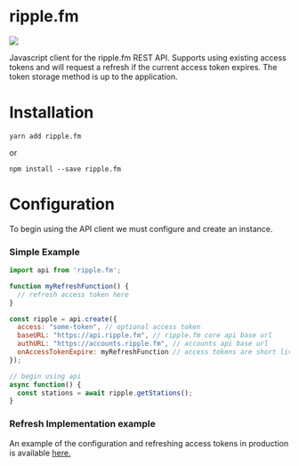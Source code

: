 # ripple.fm

![](https://travis-ci.org/ripplefm/ripple.fm-js.svg?branch=master)

Javascript client for the ripple.fm REST API. Supports using existing access tokens and will request a refresh if the current access token expires. The token storage method is up to the application.

# Installation

`yarn add ripple.fm`

or

`npm install --save ripple.fm`

# Configuration

To begin using the API client we must configure and create an instance.

### Simple Example

```js
import api from 'ripple.fm';

function myRefreshFunction() {
  // refresh access token here
}

const ripple = api.create({
  access: "some-token", // optional access token
  baseURL: "https://api.ripple.fm", // ripple.fm core api base url
  authURL: "https://accounts.ripple.fm", // accounts api base url
  onAccessTokenExpire: myRefreshFunction // access tokens are short lived and need to be refreshed
});

// begin using api
async function() {
  const stations = await ripple.getStations();
}
```

### Refresh Implementation example

An example of the configuration and refreshing access tokens in production is available [here.](https://github.com/ripplefm/web/blob/master/src/js/services/ripple-api.js)
